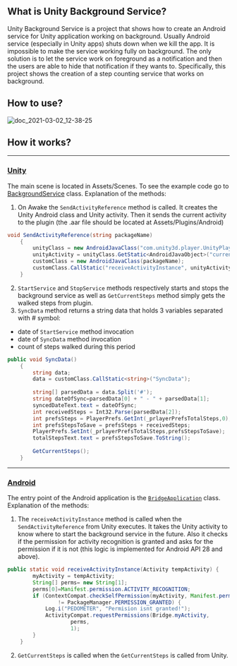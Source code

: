 
## What is Unity Background Service?
Unity Background Service is a project that shows how to create an Android service for Unity application working on background. 
Usually Android service (especially in Unity apps) shuts down when we kill the app. It is impossible to make the service working fully on background. The only solution is to let the
service work on foreground as a notification and then the users are able to hide that notification if they wants to.
Specifically, this project shows the creation of a step counting service that works on background. 
## How to use?
![doc_2021-03-02_12-38-25](https://user-images.githubusercontent.com/44233090/109638719-04edda00-7b57-11eb-9929-abd2e5665b42.gif)

## How it works?
---
### [Unity](https://github.com/nintendaii/unity-background-service/tree/master/Unity3DProject)
The main scene is located in Assets/Scenes. To see the example code go to [BackgroundService](https://github.com/nintendaii/unity-background-service/blob/master/Unity3DProject/Assets/Scripts/BackgroundService.cs) class. Explanation of the methods:
  1. On Awake the `SendActivityReference` method is called. It creates the Unity Android class and Unity activity. Then it sends the current activity to the plugin (the .aar file should be located at Assets/Plugins/Android)

```c#
void SendActivityReference(string packageName)
    {
        unityClass = new AndroidJavaClass("com.unity3d.player.UnityPlayer");
        unityActivity = unityClass.GetStatic<AndroidJavaObject>("currentActivity");
        customClass = new AndroidJavaClass(packageName);
        customClass.CallStatic("receiveActivityInstance", unityActivity);
    }
``` 
  2. `StartService` and `StopService` methods respectively starts and stops the background service as well as `GetCurrentSteps` method simply gets the walked steps from plugin.
  3. `SyncData` method returns a string data that holds 3 variables separated with # symbol:
   - date of `StartService` method invocation
   - date of `SyncData` method invocation
   - count of steps walked during this period
```c# 
public void SyncData()
    {
        string data;
        data = customClass.CallStatic<string>("SyncData");
        
        string[] parsedData = data.Split('#');
        string dateOfSync=parsedData[0] + " - " + parsedData[1];
        syncedDateText.text = dateOfSync;
        int receivedSteps = Int32.Parse(parsedData[2]);
        int prefsSteps = PlayerPrefs.GetInt(_prlayerPrefsTotalSteps,0);
        int prefsStepsToSave = prefsSteps + receivedSteps;
        PlayerPrefs.SetInt(_prlayerPrefsTotalSteps,prefsStepsToSave);
        totalStepsText.text = prefsStepsToSave.ToString();
        
        GetCurrentSteps();
    }
  ```

 ---
 ### [Android](https://github.com/nintendaii/unity-background-service/tree/master/AndroidProject)
 The entry point of the Android application is the [`BridgeApplication`](https://github.com/nintendaii/unity-background-service/blob/master/AndroidProject/app/src/main/java/com/kdg/toast/plugin/BridgeApplication.java) class. Explanation of the methods:
 1. The `receiveActivityInstance` method is called when the `SendActivityReference` from Unity executes. It takes the Unity activity to know where to start the background service in the future. Also it checks if the permission for activity recognition is granted and asks for the permission if it is not (this logic is implemented for Android API 28 and above).
```java
public static void receiveActivityInstance(Activity tempActivity) {
        myActivity = tempActivity;
        String[] perms= new String[1];
        perms[0]=Manifest.permission.ACTIVITY_RECOGNITION;
        if (ContextCompat.checkSelfPermission(myActivity, Manifest.permission.ACTIVITY_RECOGNITION)
                != PackageManager.PERMISSION_GRANTED) {
            Log.i("PEDOMETER", "Permision isnt granted!");
            ActivityCompat.requestPermissions(Bridge.myActivity,
                    perms,
                    1);
        }
    }
```
2. `GetCurrentSteps` is called when the `GetCurrentSteps` is called from Unity.
